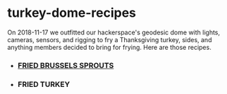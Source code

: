 # turkey-dome-recipes
On 2018-11-17 we outfitted our hackerspace's geodesic dome with lights, cameras, sensors, and rigging to fry a Thanksgiving turkey, sides, and anything members decided to bring for frying. Here are those recipes.

 * ### [FRIED BRUSSELS SPROUTS](recipes/fried-brussels-sprouts.md "fried brussels sprouts recipe")
 * ### FRIED TURKEY
